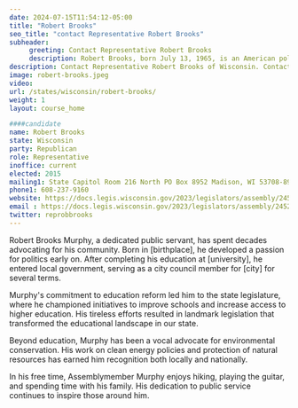 ```yaml
---
date: 2024-07-15T11:54:12-05:00
title: "Robert Brooks"
seo_title: "contact Representative Robert Brooks"
subheader:
     greeting: Contact Representative Robert Brooks
     description: Robert Brooks, born July 13, 1965, is an American politician affiliated with the Republican Party. He assumed office as a member of the Wisconsin State Assembly, representing District 60, on January 5, 2015.
description: Contact Representative Robert Brooks of Wisconsin. Contact information for Robert Brooks includes email address, phone number, and mailing address.
image: robert-brooks.jpeg
video:
url: /states/wisconsin/robert-brooks/
weight: 1
layout: course_home

####candidate
name: Robert Brooks
state: Wisconsin
party: Republican
role: Representative
inoffice: current
elected: 2015
mailing1: State Capitol Room 216 North PO Box 8952 Madison, WI 53708-8952
phone1: 608-237-9160
website: https://docs.legis.wisconsin.gov/2023/legislators/assembly/2452/
email : https://docs.legis.wisconsin.gov/2023/legislators/assembly/2452/
twitter: reprobbrooks
---
```

Robert Brooks Murphy, a dedicated public servant, has spent decades advocating for his community. Born in [birthplace], he developed a passion for politics early on. After completing his education at [university], he entered local government, serving as a city council member for [city] for several terms.

Murphy's commitment to education reform led him to the state legislature, where he championed initiatives to improve schools and increase access to higher education. His tireless efforts resulted in landmark legislation that transformed the educational landscape in our state.

Beyond education, Murphy has been a vocal advocate for environmental conservation. His work on clean energy policies and protection of natural resources has earned him recognition both locally and nationally.

In his free time, Assemblymember Murphy enjoys hiking, playing the guitar, and spending time with his family. His dedication to public service continues to inspire those around him.
